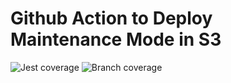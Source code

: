 # Github Action to Deploy Maintenance Mode in S3
![Jest coverage](https://github.com/WilsonZheng/gh-action-maintenance-mode/blob/storage/badges/badges/coverage.svg)
![Branch coverage](https://github.com/WilsonZheng/gh-action-maintenance-mode/blob/storage/badges/badges/coverage-branches.svg)
